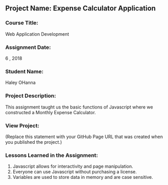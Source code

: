 ## Project Name:  Expense Calculator Application

### Course Title:
Web Application Development

### Assignment Date:  
6 , 2018

### Student Name:  
Haley OHanna

### Project Description:
This assignment taught us the basic functions of Javascript where we constructed a Monthly Expense Calculator.

### View Project:
(Replace this statement with your GitHub Page URL that was created when you 
 published the project.)

### Lessons Learned in the Assignment:
1. Javascript allows for interactivity and page manipulation.
2. Everyone can use Javascript without purchasing a license.
3. Variables are used to store data in memory and are case sensitive.



